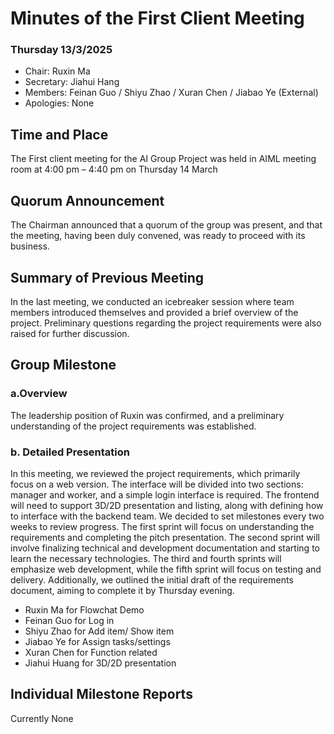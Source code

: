 # Minutes of the First Client Meeting
### Thursday 13/3/2025

- Chair: 		Ruxin Ma
- Secretary: 	Jiahui Hang
- Members: 	Feinan Guo / Shiyu Zhao / Xuran Chen / Jiabao Ye (External)
- Apologies: None

## Time and Place
The First client meeting for the AI Group Project was held in AIML meeting room at 4:00 pm – 4:40 pm on Thursday 14 March

## Quorum Announcement
The Chairman announced that a quorum of the group was present, and that the
meeting, having been duly convened, was ready to proceed with its business.

## Summary of Previous Meeting
In the last meeting, we conducted an icebreaker session where team members introduced themselves and provided a brief overview of the project. Preliminary questions regarding the project requirements were also raised for further discussion.

## Group Milestone
### a.Overview
The leadership position of Ruxin was confirmed, and a preliminary understanding of the project requirements was established.

### b. Detailed Presentation
In this meeting, we reviewed the project requirements, which primarily focus on a web version. The interface will be divided into two sections: manager and worker, and a simple login interface is required. The frontend will need to support 3D/2D presentation and listing, along with defining how to interface with the backend team. We decided to set milestones every two weeks to review progress. The first sprint will focus on understanding the requirements and completing the pitch presentation. The second sprint will involve finalizing technical and development documentation and starting to learn the necessary technologies. The third and fourth sprints will emphasize web development, while the fifth sprint will focus on testing and delivery.
Additionally, we outlined the initial draft of the requirements document, aiming to complete it by Thursday evening.
- Ruxin Ma for Flowchat Demo
- Feinan Guo for Log in 
- Shiyu Zhao for Add item/ Show item
- Jiabao Ye for Assign tasks/settings
- Xuran Chen for Function related
- Jiahui Huang for 3D/2D presentation

## Individual Milestone Reports
Currently None
